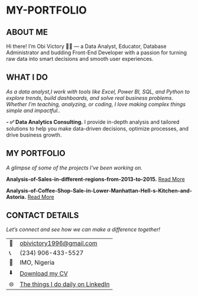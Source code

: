 # MY-PORTFOLIO
<!--Section 1: Introduce your self-->
## ABOUT ME

Hi there! I’m Obi Victory 👨‍💻 — a Data Analyst, Educator, Database Administrator and budding Front-End Developer with a passion for turning raw data into smart decisions and smooth user experiences. 


<!--Mention your top/relevant skills here - core and soft skills-->
## WHAT I DO

*As a data analyst,I work with tools like Excel, Power BI, SQL, and Python to explore trends, build dashboards, and solve real business problems. Whether I’m teaching, analyzing, or coding, I love making complex things simple and impactful..*

**- ✅ Data Analytics Consulting.**
I provide in-depth analysis and tailored solutions to help you make data-driven decisions, optimize processes, and drive business growth. 

<!--Section 2: List 3-4 key projects-->
## MY PORTFOLIO 

*A glimpse of some of the projects I've been working on.*

**Analysis-of-Sales-in-different-regions-from-2013-to-2015.**
[Read More](https://github.com/ovictory1996/Analysis-of-Sales-in-different-regions-from-2013-to-2015)

**Analysis-of-Coffee-Shop-Sale-in-Lower-Manhattan-Hell-s-Kitchen-and-Astoria.**
[Read More]((https://github.com/ovictory1996/Analysis-of-Coffee-Shop-Sale-in-Lower-Manhattan-Hell-s-Kitchen-and-Astoria))

## CONTACT DETAILS

*Let’s connect and see how we can make a difference together!*
<table>
  <tbody>
    <tr>
      <td>📧</td>
      <td><a href="mailto:obivictory1996@gmail.com">obivictory1996@gmail.com</a></td>
    </tr>
    <tr>
      <td>📞</td>
      <td>(234) 906-433-5527</td>
    </tr>
    <tr>
      <td>📍</td>
      <td>IMO, Nigeria</td>
    </tr>
    <tr>
      <td>⬇️</td>
      <td><a href="https://etuk123456.github.io/portfolio1/docs/Profile.pdf">Download my CV</a></td>
    </tr>
    <tr>
      <td>🌐</td>
      <td><a href="https://linkedin.com/in/victory-obi-3a165b1a0">The things I do daily on LinkedIn</a></td>
    </tr>
  </tbody>
</table>

   




